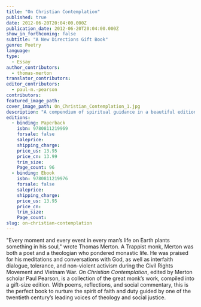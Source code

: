 ```yaml
---
title: "On Christian Contemplation"
published: true
date: 2012-06-20T20:04:00.000Z
publication_date: 2012-06-20T20:04:00.000Z
show_in_forthcoming: false
subtitle: "A New Directions Gift Book"
genre: Poetry
language:
type:
  - Essay
author_contributors:
  - thomas-merton
translator_contributors:
editor_contributors:
  - paul-m.-pearson
contributors:
featured_image_path:
cover_image_path: On_Christian_Contemplation_1.jpg
description: "A compendium of spiritual guidance in a beautiful edition. "
editions:
  - binding: Paperback
    isbn: 9780811219969
    forsale: false
    saleprice:
    shipping_charge:
    price_us: 13.95
    price_cn: 13.99
    trim_size:
    Page_count: 96
  - binding: Ebook
    isbn: 9780811219976
    forsale: false
    saleprice:
    shipping_charge:
    price_us: 13.95
    price_cn:
    trim_size:
    Page_count:
slug: on-christian-contemplation
---
```


"Every moment and every event in every man’s life on Earth plants something in his soul," wrote Thomas Merton. A Trappist monk, Merton was both a poet and a theologian who pondered monastic life. He was praised for his meditations and conversations with God, as well as interfaith dialogue, tolerance, and non-violent activism during the Civil Rights Movement and Vietnam War. _On Christian Contemplation_, edited by Merton scholar Paul Pearson, is a collection of the great monk’s work, compiled into a gift-size edition. With poems, reflections, and social commentary, this is the perfect book to nurture the spirit of faith and duty guided by one of the twentieth century’s leading voices of theology and social justice. 

